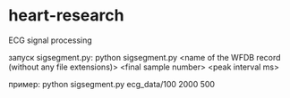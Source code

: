 # heart-research
ECG signal processing

запуск sigsegment.py: python sigsegment.py \<name of the WFDB record (without any file extensions)> \<final sample number> \<peak interval ms>  

пример: python sigsegment.py ecg_data/100 2000 500
